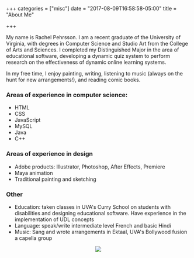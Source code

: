 +++
categories = ["misc"]
date = "2017-08-09T16:58:58-05:00"
title = "About Me"


+++

My name is Rachel Pehrsson.   I am a recent graduate of the University of Virginia, with degrees in Computer Science and Studio Art from the College of Arts and Sciences. I completed my Distinguished Major in the area of educational software, developing a dynamic quiz system to perform research on the effectiveness of dynamic online learning systems.

In my free time, I enjoy painting, writing, listening to music (always on the hunt for new arrangements!), and reading comic books. 

### Areas of experience in computer science:

- HTML
- CSS
- JavaScript
- MySQL
- Java 
- C++

### Areas of experience in design

- Adobe products: Illustrator, Photoshop, After Effects, Premiere 
- Maya animation
- Traditional painting and sketching

### Other

 - Education: taken classes in UVA's Curry School on students with disabilities and designing educational software. Have experience in the implementation of UDL concepts
 - Language: speak/write intermediate level French and basic Hindi
 - Music: Sang and wrote arrangements in Ektaal, UVA's Bollywood fusion a capella group


<div style="text-align:center"><img src ="https://images.collegiatelink.net/clink/images/052f717b-3fe0-45c7-be29-8eb69eb90d950bb1ebf2-d64d-4971-aa8e-7fc1fe125d75.jpeg?preset=med-sq" /></div>

